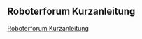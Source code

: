 ## Roboterforum Kurzanleitung
[Roboterforum Kurzanleitung](https://www.roboterforum.de/roboter-forum/thread/2654-mitsubshi-rv-m1-movemaster-ex-kurzanleitung/)
